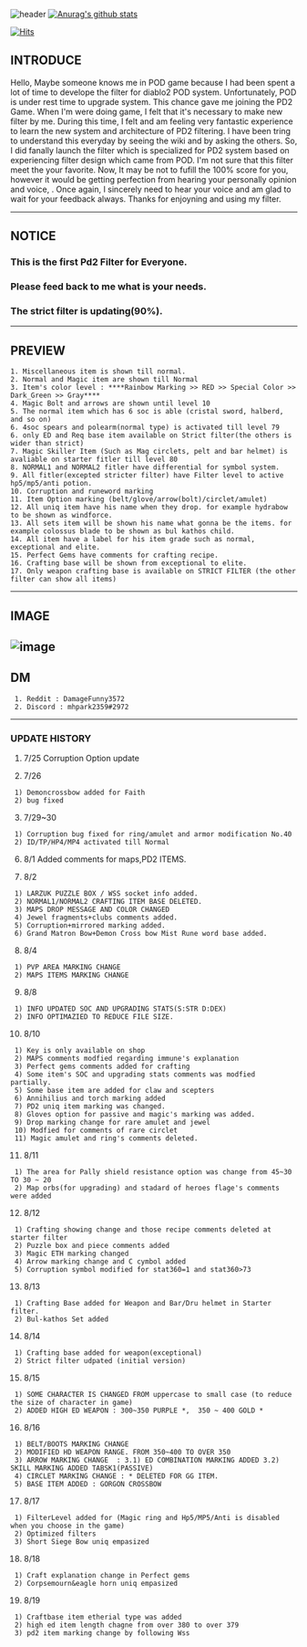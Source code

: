 
![header](https://capsule-render.vercel.app/api?type=Waving&color=gradient&text=%20PiLLLa'sPD2filter%20%20&height=300&fontSize=80)
[![Anurag's github stats](https://github-readme-stats.vercel.app/api?username=PiLLLaa&show_icons=true&theme=synthwave)](https://github.com/PiLLLaa/github-readme-stats)

[![Hits](https://hits.seeyoufarm.com/api/count/incr/badge.svg?url=https%3A%2F%2Fgithub.com%2FPiLLLaa%2Fhit-counter)](https://hits.seeyoufarm.com)
 
 ## INTRODUCE
   Hello, Maybe someone knows me in POD game because I had been spent a lot of time to develope the filter for diablo2 POD system. Unfortunately, POD is under rest time to upgrade system. This chance gave me joining the PD2 Game. When I'm were doing game, I felt that it's necessary to make new filter by me. During this time, I felt and am feeling very fantastic experience to learn the new system and architecture of PD2 filtering. I have been tring to understand this everyday by seeing the wiki and by asking the others. So, I did fanally launch the filter which is specialized for PD2 system based on experiencing filter design which came from POD. I'm not sure that this filter meet the your favorite. Now, It may be not to fufill the 100% score for you, however it would be getting perfection from hearing your personally opinion and voice, . Once again, I sincerely need to hear your voice and am glad to wait for your feedback always. Thanks for enjoyning and using my filter.
 
 ----------------------------------------------------------------------------------------------------------------------
 
 ## NOTICE

 ### This is the first Pd2 Filter for Everyone. 
 ### Please feed back to me what is your needs.
 ### The strict filter is updating(90%).
  
 ----------------------------------------------------------------------------------------------------------------------
 ## PREVIEW
    
    1. Miscellaneous item is shown till normal.
    2. Normal and Magic item are shown till Normal
    3. Item's color level : ****Rainbow Marking >> RED >> Special Color >> Dark_Green >> Gray****
    4. Magic Bolt and arrows are shown until level 10
    5. The normal item which has 6 soc is able (cristal sword, halberd, and so on)
    6. 4soc spears and polearm(normal type) is activated till level 79
    6. only ED and Req base item available on Strict filter(the others is wider than strict)
    7. Magic Skiller Item (Such as Mag circlets, pelt and bar helmet) is avaliable on starter fitler till level 80
    8. NORMAL1 and NORMAL2 fitler have differential for symbol system. 
    9. All fitler(excepted stricter filter) have Filter level to active hp5/mp5/anti potion.
    10. Corruption and runeword marking
    11. Item Option marking (belt/glove/arrow(bolt)/circlet/amulet)
    12. All uniq item have his name when they drop. for example hydrabow to be shown as windforce.
    13. All sets item will be shown his name what gonna be the items. for example colossus blade to be shown as bul kathos child.
    14. All item have a label for his item grade such as normal, exceptional and elite.
    15. Perfect Gems have comments for crafting recipe.
    16. Crafting base will be shown from exceptional to elite.
    17. Only weapon crafting base is available on STRICT FILTER (the other filter can show all items)
    
    
    
    
    
----------------------------------------------------------------------------------------------------------------------   
## IMAGE    
 ![image](https://user-images.githubusercontent.com/76995697/185507965-8546a887-d6c1-4b69-9acb-40fcfad1a71d.png)
----------------------------------------------------------------------------------------------------------------------
## DM 
     1. Reddit : DamageFunny3572
     2. Discord : mhpark2359#2972

----------------------------------------------------------------------------------------------------------------------
### UPDATE HISTORY
   1. 7/25 Corruption Option update
  
   2. 7/26 
  
     1) Demoncrossbow added for Faith
     2) bug fixed 
     
   3. 7/29~30
   
     1) Corruption bug fixed for ring/amulet and armor modification No.40
     2) ID/TP/HP4/MP4 activated till Normal
     
   6. 8/1 Added comments for maps,PD2 ITEMS.
   
   7. 8/2 
 
     1) LARZUK PUZZLE BOX / WSS socket info added.
     2) NORMAL1/NORMAL2 CRAFTING ITEM BASE DELETED.
     3) MAPS DROP MESSAGE AND COLOR CHANGED
     4) Jewel fragments+clubs comments added.
     5) Corruption+mirrored marking added.
     6) Grand Matron Bow+Demon Cross bow Mist Rune word base added.
     
   8. 8/4 
 
     1) PVP AREA MARKING CHANGE
     2) MAPS ITEMS MARKING CHANGE
     
   9. 8/8 
 
     1) INFO UPDATED SOC AND UPGRADING STATS(S:STR D:DEX)
     2) INFO OPTIMAZIED TO REDUCE FILE SIZE.
    
   10. 8/10
 
     1) Key is only available on shop
     2) MAPS comments modfied regarding immune's explanation
     3) Perfect gems comments added for crafting
     4) Some item's SOC and upgrading stats comments was modfied partially.
     5) Some base item are added for claw and scepters
     6) Annihilius and torch marking added
     7) PD2 uniq item marking was changed.
     8) Gloves option for passive and magic's marking was added.
     9) Drop marking change for rare amulet and jewel
     10) Modfied for comments of rare circlet
     11) Magic amulet and ring's comments deleted.
     
   11. 8/11 
 
     1) The area for Pally shield resistance option was change from 45~30 TO 30 ~ 20
     2) Map orbs(for upgrading) and stadard of heroes flage's comments were added
     
   12. 8/12
 
     1) Crafting showing change and those recipe comments deleted at starter filter
     2) Puzzle box and piece comments added
     3) Magic ETH marking changed
     4) Arrow marking change and C cymbol added
     5) Corruption symbol modified for stat360=1 and stat360>73
    
   13. 8/13
  
     1) Crafting Base added for Weapon and Bar/Dru helmet in Starter filter.
     2) Bul-kathos Set added
     
   14. 8/14
  
     1) Crafting base added for weapon(exceptional)
     2) Strict filter udpated (initial version)
     
   15. 8/15
  
     1) SOME CHARACTER IS CHANGED FROM uppercase to small case (to reduce the size of character in game)
     2) ADDED HIGH ED WEAPON : 300~350 PURPLE *,  350 ~ 400 GOLD *

   16. 8/16
     
     1) BELT/BOOTS MARKING CHANGE 
     2) MODIFIED HD WEAPON RANGE. FROM 350~400 TO OVER 350
     3) ARROW MARKING CHANGE  : 3.1) ED COMBINATION MARKING ADDED 3.2) SKILL MARKING ADDED TABSK1(PASSIVE)
     4) CIRCLET MARKING CHANGE : * DELETED FOR GG ITEM.
     5) BASE ITEM ADDED : GORGON CROSSBOW
     
   17. 8/17
   
     1) FilterLevel added for (Magic ring and Hp5/MP5/Anti is disabled when you choose in the game)
     2) Optimized filters
     3) Short Siege Bow uniq empasized
  
   18. 8/18
     
     1) Craft explanation change in Perfect gems
     2) Corpsemourn&eagle horn uniq empasized
     
       
   19. 8/19
     
     1) Craftbase item etherial type was added
     2) high ed item length chagne from over 380 to over 379
     3) pd2 item marking change by following Wss
